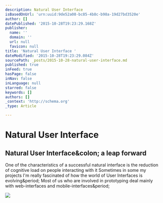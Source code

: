 ```yaml
---
description: Natural User Interface
isBasedOnUrl: 'urn:uuid:9de52a08-bc85-4b8c-b98a-19d27bd3520e'
author: []
datePublished: '2015-10-28T19:23:29.168Z'
publisher:
  name: ''
  domain: ''
  url: null
  favicon: null
title: 'Natural User Interface '
dateModified: '2015-10-28T19:23:29.084Z'
sourcePath: _posts/2015-10-28-natural-user-interface.md
published: true
inFeed: true
hasPage: false
inNav: false
inLanguage: null
starred: false
keywords: []
authors: []
_context: 'http://schema.org'
_type: Article

---
```

# Natural User Interface 

<article style=""><h1>Natural User Interface&amp;colon; a leap forward</h1><p>One of the characteristics of a successful natural interface is the reduction of cognitive load on people interacting with it Sometimes in some my projects I'm really fascinated of how the world of User Interfaces is evolving&amp;period; Most of us who are involved in prototyping deal mainly with web-interfaces and mobile-interfaces&amp;period;</p><img src="http://m.c.lnkd.licdn.com/mpr/mpr/AAEAAQAAAAAAAAaKAAAAJDg4YTJhYjdlLTlkNTAtNDJmZS1iOTA4LTk4NmI0MWQ4NWJiOA.png" /></article>